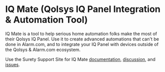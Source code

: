 # IQ Mate (Qolsys IQ Panel Integration & Automation Tool)

IQ Mate is a tool to help serious home automation folks make the most of their Qolsys IQ Panel. Use it to create advanced automations that can't be done in Alarm.com, and to integrate your IQ Panel with devices outside of the Qolsys & Alarm.com ecosystem.

Use the Surety Support Site for IQ Mate [documentation](https://support.suretyhome.com/t/surety-iq-mate/32721), [discussion](https://support.suretyhome.com/new-topic?category=chat), and [issues](https://support.suretyhome.com/new-topic?category=support).